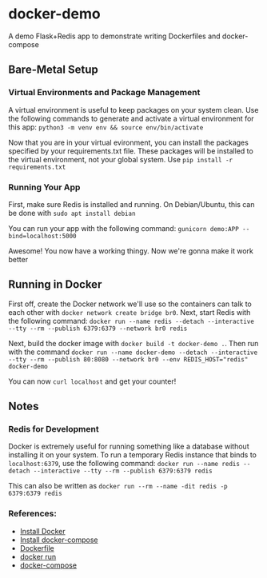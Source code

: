 # docker-demo
A demo Flask+Redis app to demonstrate writing Dockerfiles and docker-compose

## Bare-Metal Setup

### Virtual Environments and Package Management
A virtual environment is useful to keep packages on your system clean. Use the following 
commands to generate and activate a virtual environment for this app: `python3 -m venv env && source env/bin/activate`

Now that you are in your virtual evironment, you can install the packages specified by your 
requirements.txt file. These packages will be installed to the virtual environment, not your 
global system. Use `pip install -r requirements.txt`

### Running Your App
First, make sure Redis is installed and running. On Debian/Ubuntu, this can be done with `sudo apt install debian`

You can run your app with the following command: `gunicorn demo:APP --bind=localhost:5000`

Awesome! You now have a working thingy. Now we're gonna make it work better

## Running in Docker
First off, create the Docker network we'll use so the containers can talk to each other with `docker network create bridge br0`. Next, start Redis with the following command: `docker run --name redis --detach --interactive --tty --rm --publish 6379:6379 --network br0 redis`

Next, build the docker image with `docker build -t docker-demo .`. Then run with the command `docker run --name docker-demo --detach --interactive --tty --rm --publish 80:8080 --network br0 --env REDIS_HOST="redis" docker-demo`

You can now `curl localhost` and get your counter!

## Notes

### Redis for Development
Docker is extremely useful for running something like a database without installing it on your system. To run a temporary Redis instance that binds to `localhost:6379`, use the following command: `docker run --name redis --detach --interactive --tty --rm --publish 6379:6379 redis`

This can also be written as `docker run --rm --name -dit redis -p 6379:6379 redis`

### References:
- [Install Docker](https://docs.docker.com/engine/install/)
- [Install docker-compose](https://docs.docker.com/compose/install/)
- [Dockerfile](https://docs.docker.com/engine/reference/builder/)
- [docker run](https://docs.docker.com/engine/reference/run/)
- [docker-compose](https://docs.docker.com/compose/compose-file/compose-file-v3/)
